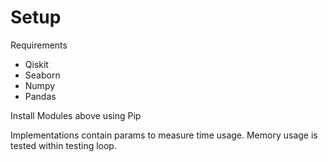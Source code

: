 # Setup

Requirements
- Qiskit
- Seaborn
- Numpy
- Pandas

Install Modules above using Pip

Implementations contain params to measure time usage. Memory usage is tested within testing loop.
